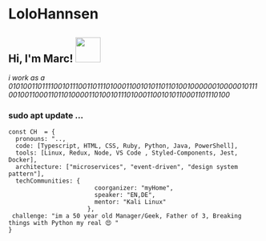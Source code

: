 # LoloHannsen
<h2> Hi, I'm Marc! <img src="https://media.giphy.com/media/1C8bHHJturSx2/giphy.gif" width="50"></h2>

<p><em> i work as a  01010011011110010111001101110100011001010110110100100000010000010111001001100011011010000110100101110100011001010110001101110100

</em></p>



###  sudo apt update ...  

```
const CH  = {
  pronouns: "..,
  code: [Typescript, HTML, CSS, Ruby, Python, Java, PowerShell],
  tools: [Linux, Redux, Node, VS Code , Styled-Components, Jest, Docker],
  architecture: ["microservices", "event-driven", "design system pattern"],
  techCommunities: {
                        coorganizer: "myHome",
                        speaker: "EN,DE",
                        mentor: "Kali Linux"
                      },
 challenge: "im a 50 year old Manager/Geek, Father of 3, Breaking things with Python my real 😍 "
}
```
